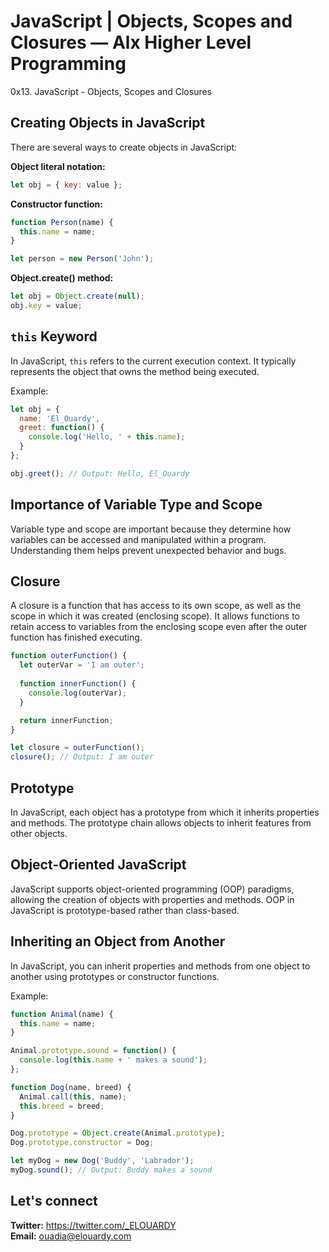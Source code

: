 # JavaScript | Objects, Scopes and Closures — Alx Higher Level Programming
0x13. JavaScript - Objects, Scopes and Closures

## Creating Objects in JavaScript
There are several ways to create objects in JavaScript:

**Object literal notation:**
```js
let obj = { key: value };
```
**Constructor function:**
```js
function Person(name) {
  this.name = name;
}

let person = new Person('John');
```
**Object.create() method:**
```js
let obj = Object.create(null);
obj.key = value;
```

## `this` Keyword
In JavaScript, ``this`` refers to the current execution context. It typically represents the object that owns the method being executed.

Example:
```js
let obj = {
  name: 'El_Ouardy',
  greet: function() {
    console.log('Hello, ' + this.name);
  }
};

obj.greet(); // Output: Hello, El_Ouardy
```

## Importance of Variable Type and Scope
Variable type and scope are important because they determine how variables can be accessed and manipulated within a program. Understanding them helps prevent unexpected behavior and bugs.

## Closure
A closure is a function that has access to its own scope, as well as the scope in which it was created (enclosing scope). It allows functions to retain access to variables from the enclosing scope even after the outer function has finished executing.

```js
function outerFunction() {
  let outerVar = 'I am outer';
  
  function innerFunction() {
    console.log(outerVar);
  }

  return innerFunction;
}

let closure = outerFunction();
closure(); // Output: I am outer
```

## Prototype
In JavaScript, each object has a prototype from which it inherits properties and methods. The prototype chain allows objects to inherit features from other objects.

## Object-Oriented JavaScript
JavaScript supports object-oriented programming (OOP) paradigms, allowing the creation of objects with properties and methods. OOP in JavaScript is prototype-based rather than class-based.

## Inheriting an Object from Another
In JavaScript, you can inherit properties and methods from one object to another using prototypes or constructor functions.

Example:
```js
function Animal(name) {
  this.name = name;
}

Animal.prototype.sound = function() {
  console.log(this.name + ' makes a sound');
};

function Dog(name, breed) {
  Animal.call(this, name);
  this.breed = breed;
}

Dog.prototype = Object.create(Animal.prototype);
Dog.prototype.constructor = Dog;

let myDog = new Dog('Buddy', 'Labrador');
myDog.sound(); // Output: Buddy makes a sound
```

## Let's connect
**Twitter:** https://twitter.com/_ELOUARDY \
**Email:** ouadia@elouardy.com
